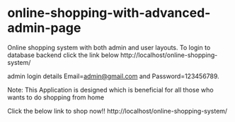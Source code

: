 # online-shopping-with-advanced-admin-page


Online shopping system with both admin and user layouts.
To login to database backend click the link below
http://localhost/online-shopping-system/

admin login details  Email=admin@gmail.com and Password=123456789.

Note: This Application is designed which is beneficial for all those who wants to do shopping from home

Click the below link to shop now!!
http://localhost/online-shopping-system/
